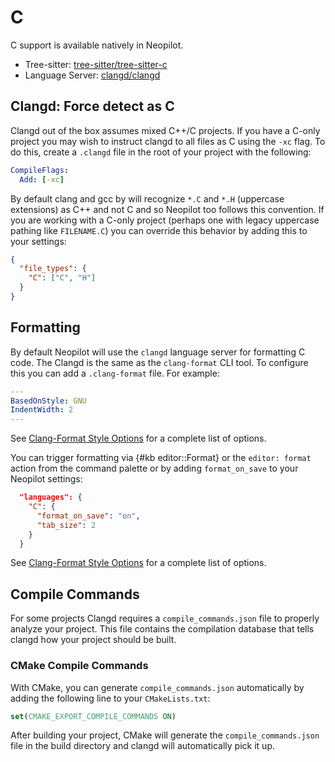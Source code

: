 # C

C support is available natively in Neopilot.

- Tree-sitter: [tree-sitter/tree-sitter-c](https://github.com/tree-sitter/tree-sitter-c)
- Language Server: [clangd/clangd](https://github.com/clangd/clangd)

## Clangd: Force detect as C

Clangd out of the box assumes mixed C++/C projects. If you have a C-only project you may wish to instruct clangd to all files as C using the `-xc` flag. To do this, create a `.clangd` file in the root of your project with the following:

```yaml
CompileFlags:
  Add: [-xc]
```

By default clang and gcc by will recognize `*.C` and `*.H` (uppercase extensions) as C++ and not C and so Neopilot too follows this convention. If you are working with a C-only project (perhaps one with legacy uppercase pathing like `FILENAME.C`) you can override this behavior by adding this to your settings:

```json
{
  "file_types": {
    "C": ["C", "H"]
  }
}
```

## Formatting

By default Neopilot will use the `clangd` language server for formatting C code. The Clangd is the same as the `clang-format` CLI tool. To configure this you can add a `.clang-format` file. For example:

```yaml
---
BasedOnStyle: GNU
IndentWidth: 2
---
```

See [Clang-Format Style Options](https://clang.llvm.org/docs/ClangFormatStyleOptions.html) for a complete list of options.

You can trigger formatting via {#kb editor::Format} or the `editor: format` action from the command palette or by adding `format_on_save` to your Neopilot settings:

```json
  "languages": {
    "C": {
      "format_on_save": "on",
      "tab_size": 2
    }
  }
```

See [Clang-Format Style Options](https://clang.llvm.org/docs/ClangFormatStyleOptions.html) for a complete list of options.

## Compile Commands

For some projects Clangd requires a `compile_commands.json` file to properly analyze your project. This file contains the compilation database that tells clangd how your project should be built.

### CMake Compile Commands

With CMake, you can generate `compile_commands.json` automatically by adding the following line to your `CMakeLists.txt`:

```cmake
set(CMAKE_EXPORT_COMPILE_COMMANDS ON)
```

After building your project, CMake will generate the `compile_commands.json` file in the build directory and clangd will automatically pick it up.

